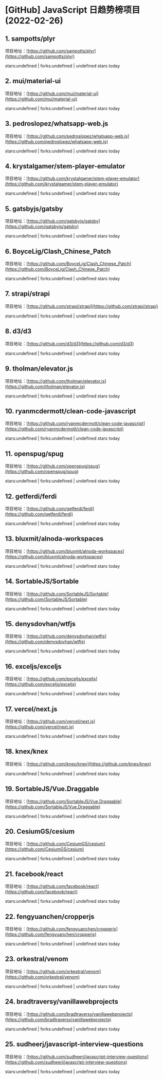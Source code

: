 # [GitHub] JavaScript 日趋势榜项目(2022-02-26)

## 1. sampotts/plyr 

项目地址：[https://github.com/sampotts/plyr](https://github.com/sampotts/plyr)

stars:undefined | forks:undefined | undefined stars today 



## 2. mui/material-ui 

项目地址：[https://github.com/mui/material-ui](https://github.com/mui/material-ui)

stars:undefined | forks:undefined | undefined stars today 



## 3. pedroslopez/whatsapp-web.js 

项目地址：[https://github.com/pedroslopez/whatsapp-web.js](https://github.com/pedroslopez/whatsapp-web.js)

stars:undefined | forks:undefined | undefined stars today 



## 4. krystalgamer/stem-player-emulator 

项目地址：[https://github.com/krystalgamer/stem-player-emulator](https://github.com/krystalgamer/stem-player-emulator)

stars:undefined | forks:undefined | undefined stars today 



## 5. gatsbyjs/gatsby 

项目地址：[https://github.com/gatsbyjs/gatsby](https://github.com/gatsbyjs/gatsby)

stars:undefined | forks:undefined | undefined stars today 



## 6. BoyceLig/Clash_Chinese_Patch 

项目地址：[https://github.com/BoyceLig/Clash_Chinese_Patch](https://github.com/BoyceLig/Clash_Chinese_Patch)

stars:undefined | forks:undefined | undefined stars today 



## 7. strapi/strapi 

项目地址：[https://github.com/strapi/strapi](https://github.com/strapi/strapi)

stars:undefined | forks:undefined | undefined stars today 



## 8. d3/d3 

项目地址：[https://github.com/d3/d3](https://github.com/d3/d3)

stars:undefined | forks:undefined | undefined stars today 



## 9. tholman/elevator.js 

项目地址：[https://github.com/tholman/elevator.js](https://github.com/tholman/elevator.js)

stars:undefined | forks:undefined | undefined stars today 



## 10. ryanmcdermott/clean-code-javascript 

项目地址：[https://github.com/ryanmcdermott/clean-code-javascript](https://github.com/ryanmcdermott/clean-code-javascript)

stars:undefined | forks:undefined | undefined stars today 



## 11. openspug/spug 

项目地址：[https://github.com/openspug/spug](https://github.com/openspug/spug)

stars:undefined | forks:undefined | undefined stars today 



## 12. getferdi/ferdi 

项目地址：[https://github.com/getferdi/ferdi](https://github.com/getferdi/ferdi)

stars:undefined | forks:undefined | undefined stars today 



## 13. bluxmit/alnoda-workspaces 

项目地址：[https://github.com/bluxmit/alnoda-workspaces](https://github.com/bluxmit/alnoda-workspaces)

stars:undefined | forks:undefined | undefined stars today 



## 14. SortableJS/Sortable 

项目地址：[https://github.com/SortableJS/Sortable](https://github.com/SortableJS/Sortable)

stars:undefined | forks:undefined | undefined stars today 



## 15. denysdovhan/wtfjs 

项目地址：[https://github.com/denysdovhan/wtfjs](https://github.com/denysdovhan/wtfjs)

stars:undefined | forks:undefined | undefined stars today 



## 16. exceljs/exceljs 

项目地址：[https://github.com/exceljs/exceljs](https://github.com/exceljs/exceljs)

stars:undefined | forks:undefined | undefined stars today 



## 17. vercel/next.js 

项目地址：[https://github.com/vercel/next.js](https://github.com/vercel/next.js)

stars:undefined | forks:undefined | undefined stars today 



## 18. knex/knex 

项目地址：[https://github.com/knex/knex](https://github.com/knex/knex)

stars:undefined | forks:undefined | undefined stars today 



## 19. SortableJS/Vue.Draggable 

项目地址：[https://github.com/SortableJS/Vue.Draggable](https://github.com/SortableJS/Vue.Draggable)

stars:undefined | forks:undefined | undefined stars today 



## 20. CesiumGS/cesium 

项目地址：[https://github.com/CesiumGS/cesium](https://github.com/CesiumGS/cesium)

stars:undefined | forks:undefined | undefined stars today 



## 21. facebook/react 

项目地址：[https://github.com/facebook/react](https://github.com/facebook/react)

stars:undefined | forks:undefined | undefined stars today 



## 22. fengyuanchen/cropperjs 

项目地址：[https://github.com/fengyuanchen/cropperjs](https://github.com/fengyuanchen/cropperjs)

stars:undefined | forks:undefined | undefined stars today 



## 23. orkestral/venom 

项目地址：[https://github.com/orkestral/venom](https://github.com/orkestral/venom)

stars:undefined | forks:undefined | undefined stars today 



## 24. bradtraversy/vanillawebprojects 

项目地址：[https://github.com/bradtraversy/vanillawebprojects](https://github.com/bradtraversy/vanillawebprojects)

stars:undefined | forks:undefined | undefined stars today 



## 25. sudheerj/javascript-interview-questions 

项目地址：[https://github.com/sudheerj/javascript-interview-questions](https://github.com/sudheerj/javascript-interview-questions)

stars:undefined | forks:undefined | undefined stars today 



